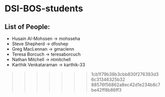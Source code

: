 # DSI-BOS-students


## List of People:
- Husain Al-Mohssen -> mohsseha
- Steve Shepherd -> dfoshep
- Greg MacLennan -> gmaclenn
- Teresa Borcuch -> teresaborcuch
- Nathan Mitchell -> ntmitchell
- Karthik Venkataraman -> karthik-33
>>>>>>> 1cb1f79b38b3cbb830f276393d36c31346325b32
>>>>>>> 88576f56862a8ec42d1e234b8c7be42ff8b86ff3
